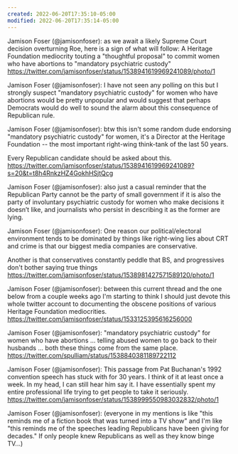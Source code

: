 ```yaml
---
created: 2022-06-20T17:35:10-05:00
modified: 2022-06-20T17:35:14-05:00
---
```


Jamison Foser (@jamisonfoser): as we await a likely Supreme Court decision overturning Roe, here is a sign of what will follow: A Heritage Foundation mediocrity touting a "thoughtful proposal" to commit women who have abortions to "mandatory psychiatric custody" https://twitter.com/jamisonfoser/status/1538941619969241089/photo/1

Jamison Foser (@jamisonfoser): I have not seen any polling on this but I strongly suspect "mandatory psychiatric custody" for women who have abortions would be pretty unpopular and would suggest that perhaps Democrats would do well to sound the alarm about this consequence of Republican rule.

Jamison Foser (@jamisonfoser): btw this isn't some random dude endorsing "mandatory psychiatric custody" for women, it's a Director at the Heritage Foundation -- the most important right-wing think-tank of the last 50 years.

Every Republican candidate should be asked about this. https://twitter.com/jamisonfoser/status/1538941619969241089?s=20&t=t8h4RnkzHZ4GokhHSjtQcg

Jamison Foser (@jamisonfoser): also just a casual reminder that the Republican Party cannot be the party of small government if it is also the party of involuntary psychiatric custody for women who make decisions it doesn’t like, and journalists who persist in describing it as the former are lying.

Jamison Foser (@jamisonfoser): One reason our political/electoral environment tends to be dominated by things like right-wing lies about CRT and crime is that our biggest media companies are conservative.

Another is that conservatives constantly peddle that BS, and progressives don't bother saying true things https://twitter.com/jamisonfoser/status/1538981427571589120/photo/1

Jamison Foser (@jamisonfoser): between this current thread and the one below from a couple weeks ago I'm starting to think I should just devote this whole twitter account to documenting the obscene positions of various Heritage Foundation mediocrities. https://twitter.com/jamisonfoser/status/1533125395616256000

Jamison Foser (@jamisonfoser): "mandatory psychiatric custody" for women who have abortions ... telling abused women to go back to their husbands ... both these things come from the same place. 
https://twitter.com/spulliam/status/1538840381189722112

Jamison Foser (@jamisonfoser): This passage from Pat Buchanan's 1992 convention speech has stuck with for 30 years. I think of it at least once a week. In my head, I can still hear him say it. I have essentially spent my entire professional life trying to get people to take it seriously. https://twitter.com/jamisonfoser/status/1538999550983032832/photo/1

Jamison Foser (@jamisonfoser): (everyone in my mentions is like "this reminds me of a fiction book that was turned into a TV show" and I'm like "this reminds me of the speeches leading Republicans have been giving for decades." If only people knew Republicans as well as they know binge TV...)
